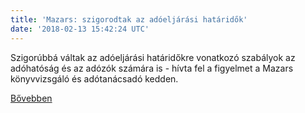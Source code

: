 ```yaml
---
title: 'Mazars: szigorodtak az adóeljárási határidők'
date: '2018-02-13 15:42:24 UTC'
---
```


Szigorúbbá váltak az adóeljárási határidőkre vonatkozó szabályok az adóhatóság és az adózók számára is - hívta fel a figyelmet a Mazars könyvvizsgáló és adótanácsadó kedden.


[Bővebben](http://ift.tt/2EmExKC)
